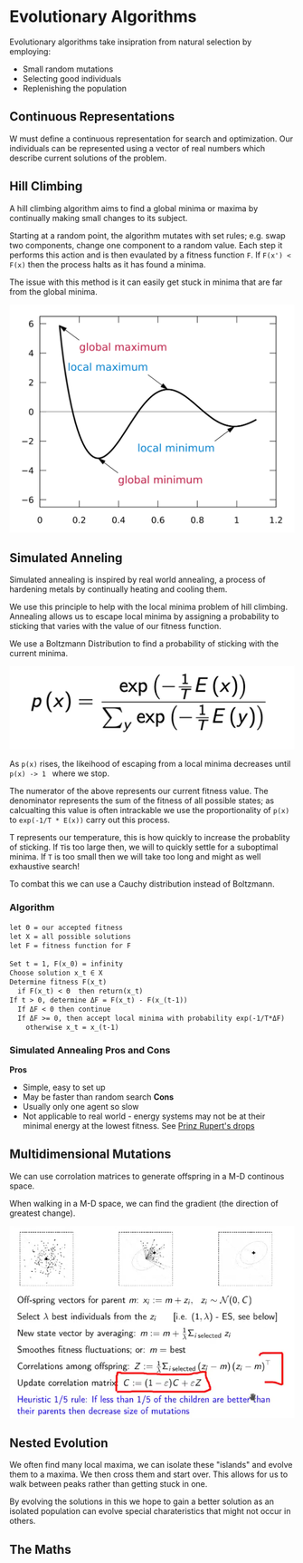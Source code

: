 # Evolutionary Algorithms

Evolutionary algorithms take insipration from natural selection by employing:
* Small random mutations
* Selecting good individuals
* Replenishing the population

## Continuous Representations

W must define a continuous representation for search and optimization. Our individuals can be represented using a vector of real numbers which describe current solutions of the problem. 

## Hill Climbing

A hill climbing algorithm aims to find a global minima or maxima by continually making small changes to its subject.

Starting at a random point, the algorithm mutates with set rules; e.g. swap two components, change one component to a random value. Each step it performs this action and is then evaulated by a fitness function `F`.  If `F(x') < F(x)` then the process halts as it has found a minima. 

The issue with this method is it can easily get stuck in minima that are far from the global minima. 

!["Local vs Global Minima"](assets/localminima.png)

## Simulated Anneling 

Simulated annealing is inspired by real world annealing, a  process of hardening metals by continually heating and cooling them. 

We use this principle to help with the local minima problem of hill climbing. Annealing allows us to escape local minima by assigning a probability to sticking that varies with the value of our fitness  function. 

We use a Boltzmann Distribution to find a probability of sticking with the current minima.

!["Boltzmann"](assets/boltzmann.png)

As `p(x)` rises,  the likeihood of escaping from a local minima  decreases until  `p(x) -> 1 ` where we stop. 

The numerator of the above represents our current fitness value. The denominator represents the sum of the fitness of all possible states; as calcualting this value is often intrackable we use the proportionality of `p(x)` to `exp(-1/T * E(x))` carry out this process. 

T represents our temperature, this is how quickly to  increase the probablity of sticking. If  `T`is too large then, we will to quickly settle for a suboptimal minima. If `T` is too small then we will take too long and might as well exhaustive search!

To combat this we can use a Cauchy distribution instead of Boltzmann. 

### Algorithm

```
let Θ = our accepted fitness
let X = all possible solutions
let F = fitness function for F

Set t = 1, F(x_0) = infinity
Choose solution x_t ∈ X
Determine fitness F(x_t)
  if F(x_t) < Θ  then return(x_t)
If t > 0, determine ΔF = F(x_t) - F(x_(t-1))
  If ΔF < 0 then continue
  If ΔF >= 0, then accept local minima with probability exp(-1/T*ΔF)
    otherwise x_t = x_(t-1)
```
### Simulated Annealing Pros and Cons

**Pros**
* Simple, easy to set up
* May be faster than random search
**Cons**
* Usually only one agent so slow
* Not applicable to real world - energy systems may not be at their minimal energy at the lowest fitness. See <a href="https://www.youtube.com/watch?v=xe-f4gokRBs">Prinz Rupert's drops</a>

## Multidimensional Mutations

We can use corrolation matrices to generate offspring in a M-D continous space. 

When walking in a M-D space, we can find the gradient (the direction of greatest change). 

!["A"](assets/mdec.png)

## Nested Evolution

We often find many local maxima, we can isolate these "islands" and evolve them to a maxima. We then cross them and start over. This allows for us to walk between peaks rather than getting stuck in one. 

By evolving the solutions in this we hope to gain a better solution as an isolated population can evolve special charateristics that might not occur in others.

## The Maths

